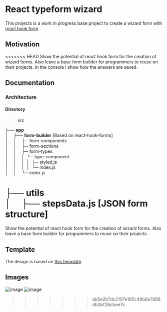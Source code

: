 # React typeform wizard

This projects is a work in progress base project to create a wizard form with [react hook form](https://react-hook-form.com/)

## Motivation

<<<<<<< HEAD
Show the potential of react hook form for the creation of wizard forms. Also leave a base form builder for programmers to reuse on their projects. In the console I show how the answers are saved. 

## Documentation

### Architecture

#### Directory

>__src__<br />

├── __app__ <br />
│&emsp; ├── __form-builder__ [Based on react-hook-forms]<br />
│&emsp; │&emsp; ├─ form-components<br />
│&emsp; │&emsp; ├─ form-sections<br />
│&emsp; │&emsp; ├─ form-types<br />
│&emsp; │&emsp; | &nbsp; └─ type-component<br />
│&emsp; │&emsp; | &nbsp; | &nbsp; ├─ styled.js<br />
│&emsp; │&emsp; | &nbsp; | &nbsp; └─ index.js<br />
│&emsp; │&emsp; └─ index.js<br />

├── __utils__ <br />
│&emsp; ├── __stepsData.js__ [JSON form structure]<br />
=======
Show the potential of react hook form for the creation of wizard forms. Also leave a base form builder for programmers to reuse on their projects.

## Template

The design is based on [this template](https://www.typeform.com/templates/t/user-persona-survey-template/)

## Images

![image](https://user-images.githubusercontent.com/15676286/132963021-e057f0ef-163e-4536-a8d0-16a030e849b6.png)
![image](https://user-images.githubusercontent.com/15676286/132963027-64fcbc87-d6d2-485d-b9c9-d7b1ed66f7a4.png)
>>>>>>> ab5e2b7dc2107e185c48b6e7d88db3bf26cbee7c
